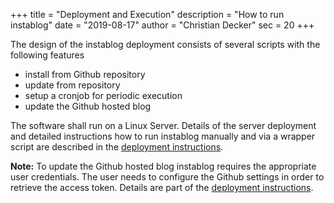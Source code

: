 +++
title = "Deployment and Execution"
description = "How to run instablog"
date = "2019-08-17"
author = "Christian Decker"
sec = 20
+++

The design of the instablog deployment consists of several scripts with the following features

* install from Github repository
* update from repository
* setup a cronjob for periodic execution
* update the Github hosted blog  

The software shall run on a Linux Server. Details of the server deployment and  detailed instructions how to run instablog manually and via a wrapper script are described in the [deployment instructions](https://github.com/cdeck3r/instablog/tree/master/deploy).

**Note:** To update the Github hosted blog instablog requires the appropriate user credentials. The user needs to configure the Github settings in order to retrieve the access token. Details are part of the [deployment instructions](https://github.com/cdeck3r/instablog/tree/master/deploy).
